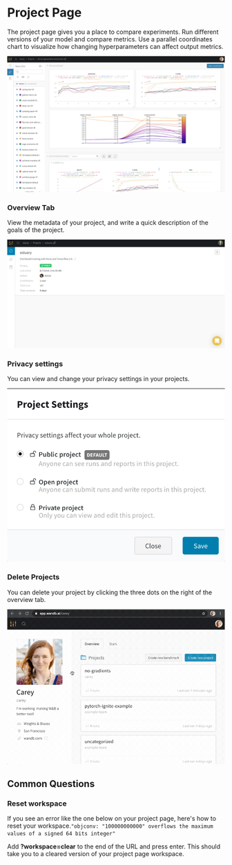 # Project Page

The project page gives you a place to compare experiments. Run different versions of your model and compare metrics. Use a parallel coordinates chart to visualize how changing hyperparameters can affect output metrics.

![](../../.gitbook/assets/image%20%2849%29.png)

### Overview Tab

View the metadata of your project, and write a quick description of the goals of the project.

![](../../.gitbook/assets/screen-shot-2019-11-26-at-11.32.26-am.png)

### Privacy settings

You can view and change your privacy settings in your projects.

![](../../.gitbook/assets/screen-shot-2019-11-26-at-11.39.05-am.png)

### Delete Projects

You can delete your project by clicking the three dots on the right of the overview tab.

![](../../.gitbook/assets/howto-delete-project.gif)

## Common Questions

### Reset workspace

If you see an error like the one below on your project page, here's how to reset your workspace.`"objconv: "100000000000" overflows the maximum values of a signed 64 bits integer"` 

Add **?workspace=clear** to the end of the URL and press enter. This should take you to a cleared version of your project page workspace.

